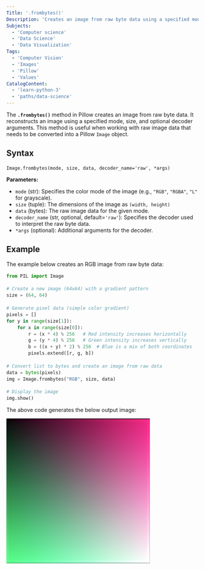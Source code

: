 ```yaml
---
Title: '.frombytes()'
Description: 'Creates an image from raw byte data using a specified mode, size, and optional decoder arguments.'
Subjects:
  - 'Computer science'
  - 'Data Science'
  - 'Data Visualization'
Tags:
  - 'Computer Vision'
  - 'Images'
  - 'Pillow'
  - 'Values'
CatalogContent:
  - 'learn-python-3'
  - 'paths/data-science'
---
```


The **`.frombytes()`** method in Pillow creates an image from raw byte data. It reconstructs an image using a specified mode, size, and optional decoder arguments. This method is useful when working with raw image data that needs to be converted into a Pillow `Image` object.

## Syntax

```pseudo
Image.frombytes(mode, size, data, decoder_name='raw', *args)
```

**Parameters:**

- `mode` (str): Specifies the color mode of the image (e.g., `"RGB"`, `"RGBA"`, `"L"` for grayscale).
- `size` (tuple): The dimensions of the image as `(width, height)`
- `data` (bytes): The raw image data for the given mode.
- `decoder_name` (str, optional, default=`'raw'`): Specifies the decoder used to interpret the raw byte data.
- `*args` (optional): Additional arguments for the decoder.

## Example

The example below creates an RGB image from raw byte data:

```py
from PIL import Image

# Create a new image (64x64) with a gradient pattern
size = (64, 64)

# Generate pixel data (simple color gradient)
pixels = []
for y in range(size[1]):
    for x in range(size[0]):
        r = (x * 4) % 256   # Red intensity increases horizontally
        g = (y * 4) % 256   # Green intensity increases vertically
        b = ((x + y) * 2) % 256  # Blue is a mix of both coordinates
        pixels.extend([r, g, b])

# Convert list to bytes and create an image from raw data
data = bytes(pixels)
img = Image.frombytes("RGB", size, data)

# Display the image
img.show()
```

The above code generates the below output image:

![The output is a 64x64 RGB gradient image, with red increasing horizontally, green vertically, and blue forming a diagonal blend.](https://raw.githubusercontent.com/Codecademy/docs/main/media/frombytes.png)
